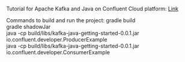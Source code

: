 Tutorial for Apache Kafka and Java on Confluent Cloud platform: [Link](https://developer.confluent.io/get-started/java)

Commands to build and run the project:
gradle build<br>
gradle shadowJar<br>
java -cp build/libs/kafka-java-getting-started-0.0.1.jar io.confluent.developer.ProducerExample<br>
java -cp build/libs/kafka-java-getting-started-0.0.1.jar io.confluent.developer.ConsumerExample<br>

